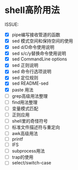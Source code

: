 # shell高阶用法

ISSUE:

- [x] pipe编写接收管道的函数
- [x] sed 模式空间和保持空间的使用
- [x] sed d/D命令使用说明
- [x] sed s/c/y替换命令使用说明
- [x] sed CommandLine options
- [x] sed 正则说明
- [x] sed 命令行选项说明
- [x] sed 定位规则
- [x] sed README-sed
- [x] paste 用法
- [ ] grep高级用法整理
- [ ] find用法整理
- [ ] 变量模式匹配
- [ ] 正则应用
- [ ] shell里的奇怪符号
- [ ] 标准文件描述符与重定向
- [ ] awk高级用法
- [ ] printf
- [ ] IFS
- [ ] subprocess用法
- [ ] trap的使用
- [ ] select/switch-case
